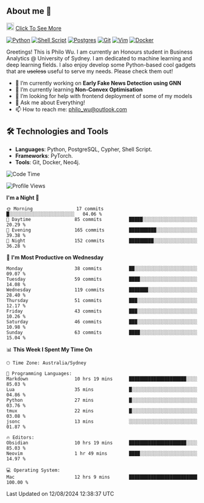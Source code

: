 ## About me 🤗

<a href="#"><img src="https://media.giphy.com/media/hvRJCLFzcasrR4ia7z/giphy.gif" width="20px" height="20px"></a> [Click To See More](https://codeboyphilo.github.io)

[![Python](https://img.shields.io/badge/python-3670A0?style=for-the-badge&logo=python&logoColor=ffdd54)](#)
[![Shell Script](https://img.shields.io/badge/shell_script-%23121011.svg?style=for-the-badge&logo=gnu-bash&logoColor=white)](#)
[![Postgres](https://img.shields.io/badge/postgres-%23316192.svg?style=for-the-badge&logo=postgresql&logoColor=white)](#)
[![Git](https://img.shields.io/badge/git-%23F05033.svg?style=for-the-badge&logo=git&logoColor=white)](#)
[![Vim](https://img.shields.io/badge/VIM-%2311AB00.svg?style=for-the-badge&logo=vim&logoColor=white)](#)
[![Docker](https://img.shields.io/badge/docker-%230db7ed.svg?style=for-the-badge&logo=docker&logoColor=white)](#)

Greetings! This is Philo Wu. I am currently an Honours student in Business Analytics \@ University of Sydney. I am dedicated to machine learning and deep learning fields. I also enjoy develop some Python-based cool gadgets that are ~~useless~~ useful to serve my needs. Please check them out!

- 🔭 I’m currently working on **Early Fake News Detection using GNN**
- 🌱 I’m currently learning **Non-Convex Optimisation**
- 🤔 I’m looking for help with frontend deployment of some of my models
- 💬 Ask me about Everything!
- 📫 How to reach me: philo_wu@outlook.com

## 🛠 Technologies and Tools
- **Languages**: Python, PostgreSQL, Cypher, Shell Script.
- **Frameworks**: PyTorch.
- **Tools**: Git, Docker, Neo4j.

<!--START_SECTION:waka-->
![Code Time](http://img.shields.io/badge/Code%20Time-378%20hrs%209%20mins-blue)

![Profile Views](http://img.shields.io/badge/Profile%20Views-0-blue)

**I'm a Night 🦉** 

```text
🌞 Morning                17 commits          █░░░░░░░░░░░░░░░░░░░░░░░░   04.06 % 
🌆 Daytime                85 commits          █████░░░░░░░░░░░░░░░░░░░░   20.29 % 
🌃 Evening                165 commits         ██████████░░░░░░░░░░░░░░░   39.38 % 
🌙 Night                  152 commits         █████████░░░░░░░░░░░░░░░░   36.28 % 
```
📅 **I'm Most Productive on Wednesday** 

```text
Monday                   38 commits          ██░░░░░░░░░░░░░░░░░░░░░░░   09.07 % 
Tuesday                  59 commits          ████░░░░░░░░░░░░░░░░░░░░░   14.08 % 
Wednesday                119 commits         ███████░░░░░░░░░░░░░░░░░░   28.40 % 
Thursday                 51 commits          ███░░░░░░░░░░░░░░░░░░░░░░   12.17 % 
Friday                   43 commits          ███░░░░░░░░░░░░░░░░░░░░░░   10.26 % 
Saturday                 46 commits          ███░░░░░░░░░░░░░░░░░░░░░░   10.98 % 
Sunday                   63 commits          ████░░░░░░░░░░░░░░░░░░░░░   15.04 % 
```


📊 **This Week I Spent My Time On** 

```text
🕑︎ Time Zone: Australia/Sydney

💬 Programming Languages: 
Markdown                 10 hrs 19 mins      █████████████████████░░░░   85.03 % 
Lua                      35 mins             █░░░░░░░░░░░░░░░░░░░░░░░░   04.86 % 
Python                   27 mins             █░░░░░░░░░░░░░░░░░░░░░░░░   03.76 % 
tmux                     22 mins             █░░░░░░░░░░░░░░░░░░░░░░░░   03.08 % 
jsonc                    13 mins             ░░░░░░░░░░░░░░░░░░░░░░░░░   01.87 % 

🔥 Editors: 
Obsidian                 10 hrs 19 mins      █████████████████████░░░░   85.03 % 
Neovim                   1 hr 49 mins        ████░░░░░░░░░░░░░░░░░░░░░   14.97 % 

💻 Operating System: 
Mac                      12 hrs 9 mins       █████████████████████████   100.00 % 
```


 Last Updated on 12/08/2024 12:38:37 UTC
<!--END_SECTION:waka-->
